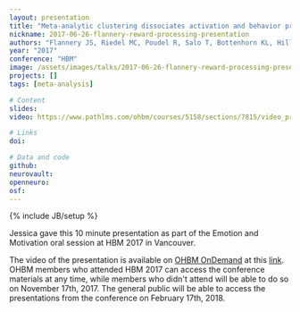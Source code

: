 ```yaml
---
layout: presentation
title: "Meta-analytic clustering dissociates activation and behavior profiles across reward processing data"
nickname: 2017-06-26-flannery-reward-processing-presentation
authors: "Flannery JS, Riedel MC, Poudel R, Salo T, Bottenhorn KL, Hill LD, Laird AR, Sutherland MT"
year: "2017"
conference: "HBM"
image: /assets/images/talks/2017-06-26-flannery-reward-processing-presentation.png
projects: []
tags: [meta-analysis]

# Content
slides:
video: https://www.pathlms.com/ohbm/courses/5158/sections/7815/video_presentations/78438

# Links
doi:

# Data and code
github: 
neurovault:
openneuro:
osf:
---
```

{% include JB/setup %}

Jessica gave this 10 minute presentation as part of the Emotion and Motivation oral session at HBM 2017 in Vancouver.

The video of the presentation is available on [OHBM OnDemand](https://www.pathlms.com/ohbm) at this [link](https://www.pathlms.com/ohbm/courses/5158/sections/7815/video_presentations/78438). OHBM members who attended HBM 2017 can access the conference materials at any time, while members who didn't attend will be able to do so on November 17th, 2017. The general public will be able to access the presentations from the conference on February 17th, 2018.
